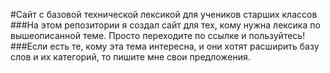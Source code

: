 #Сайт с базовой технической лексикой для учеников старших классов
###На этом репозитории я создал сайт для тех, кому нужна лексика по вышеописанной теме. Просто переходите по ссылке и пользуйтесь!
###Если есть те, кому эта тема интересна, и они хотят расширить базу слов и их категорий, то пишите мне свои предложения.
